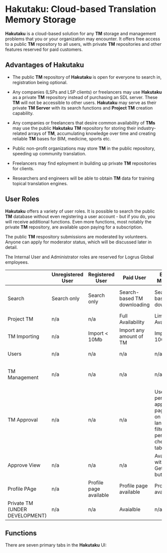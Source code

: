 # Hakutaku: Cloud-based Translation Memory Storage

**Hakutaku** is a cloud-based solution for any **TM** storage and management problems that you or your organization may encounter. It offers free access to a public **TM** repository to all users, with private **TM** repositories and other features reserved for paid customers.

## Advantages of Hakutaku

- The public **TM** repository of **Hakutaku** is open for everyone to search in, registration being optional.

- Any companies (LSPs and LSP clients) or freelancers may use **Hakutaku** as a private **TM** repository instead of purchasing an SDL server. These **TM** will not be accessible to other users. **Hakutaku** may serve as their private **TM Server** with its search functions and **Project TM** creation capability.

- Any companies or freelancers that desire common availability of **TMs** may use the public **Hakutaku** **TM** repository for storing their industry-related arrays of **TM**, accumulating knowledge over time and creating reliable **TM** bases for BIM, medicine, sports etc.

- Public non-profit organizations may store **TM** in the public repository, speeding up community translation.

- Freelancers may find eployment in building up private **TM** repositories for clients.

- Researchers and engineers will be able to obtain **TM** data for training topical translation engines.

## User Roles

**Hakutaku** offers a variety of user roles. It is possible to search the public **TM** database without even registering a user account - but if you do, you will receive additional functions. Even more functions, most notably the private **TM** repository, are available upon paying for a subscription. 

The public **TM** respository submissions are moderated by volunteers. Anyone can apply for moderator status, which will be discussed later in detail.

The Internal User and Administrator roles are reserved for Logrus Global employees.

|  | Unregistered User | Registered User | Paid User | External Moderator | Moderator | Internal User | Administrator |
| --------------- | -------------------- | ------------------------- | ----------- | ----------- | ----------- | ------------------ | ----------- |
| Search | Search only | Search only | Search-based TM downloading | Search-based TM downloading | Search-based TM downloading | Search-based TM downloading | Search-based TM downloading, TM editing |
| Project TM | n/a | n/a | Full Availability | Limited Availability | Limited Availability | Full Availability | Full Availability |
| TM Importing | n/a | Import < 10Mb | Import any amount of TM | Import < 100Mb | Import < 100Mb | Non-moderated importing | Non-moderated importing |
| Users | n/a | n/a | n/a | n/a | n/a | n/a | User role management |
| TM Management | n/a | n/a | n/a | n/a | n/a | n/a | Can download or remove any public TM |
| TM Approval | n/a | n/a | n/a | Uses a personal TM approval page, based on the language filter, with a personal checkout table | Uses a personal TM approval page, based on the language filter, with a personal checkout table | n/a | Can see the entire TM approval table, can change approval status |
| Approve View | n/a | n/a | n/a | Available without the Get TM button | Available with the Get TM button | n/a | Full availability |
| Profile PAge | n/a | Profile page available | Profile page available | Profile page available | Profile page available | Profile page available | Every user profile avaialble |
| Private TM (UNDER DEVELOPMENT) | n/a | n/a | Avaialble | n/a | n/a | n/a | Available |

## Functions

There are seven primary tabs in the **Hakutaku** UI: